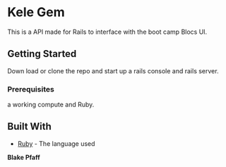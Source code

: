 # Kele Gem

This is a API made for Rails to interface with the boot camp Blocs UI.  

## Getting Started

Down load or clone the repo and start up a rails console and rails server. 

### Prerequisites

a working compute and Ruby. 

## Built With

* [Ruby](https://www.ruby-lang.org/en/) - The language used

 **Blake Pfaff** 

